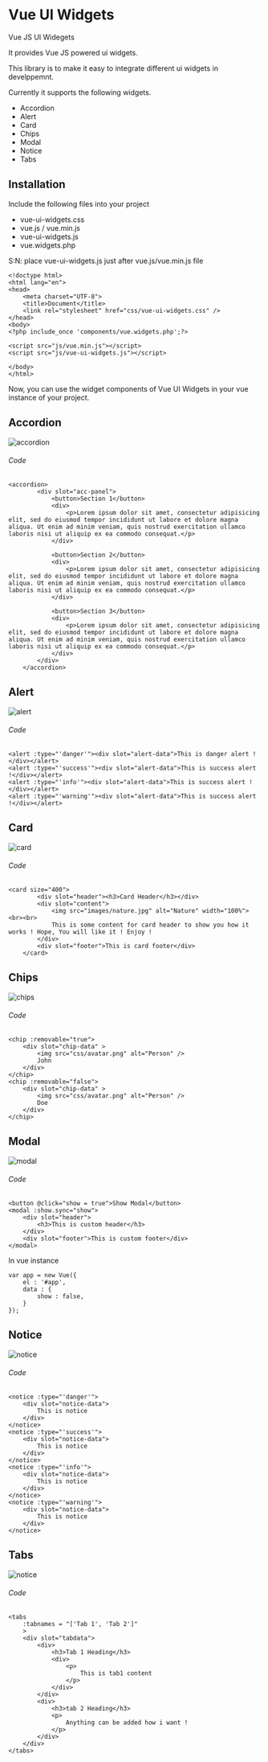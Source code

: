 # Vue UI Widgets
Vue JS UI Widegets

It provides Vue JS powered ui widgets.

This library is to make it easy to integrate different ui widgets in develppemnt.

Currently it supports the following widgets.

* Accordion
* Alert
* Card
* Chips
* Modal
* Notice
* Tabs

## Installation

Include the following files into your project

* vue-ui-widgets.css
* vue.js / vue.min.js
* vue-ui-widgets.js
* vue.widgets.php

S:N: place vue-ui-widgets.js just after vue.js/vue.min.js file 

````
<!doctype html>
<html lang="en">
<head>
    <meta charset="UTF-8">
    <title>Document</title>
    <link rel="stylesheet" href="css/vue-ui-widgets.css" />
</head>
<body>
<?php include_once 'components/vue.widgets.php';?>

<script src="js/vue.min.js"></script>
<script src="js/vue-ui-widgets.js"></script>

</body>
</html>

````


Now, you can use the widget components of Vue UI Widgets in your vue instance of your project.

## Accordion

![accordion](http://mithublue.github.io/images/vue-ui-widgets/accordion.png)

###### Code

```
<accordion>
        <div slot="acc-panel">
            <button>Section 1</button>
            <div>
                <p>Lorem ipsum dolor sit amet, consectetur adipisicing elit, sed do eiusmod tempor incididunt ut labore et dolore magna aliqua. Ut enim ad minim veniam, quis nostrud exercitation ullamco laboris nisi ut aliquip ex ea commodo consequat.</p>
            </div>

            <button>Section 2</button>
            <div>
                <p>Lorem ipsum dolor sit amet, consectetur adipisicing elit, sed do eiusmod tempor incididunt ut labore et dolore magna aliqua. Ut enim ad minim veniam, quis nostrud exercitation ullamco laboris nisi ut aliquip ex ea commodo consequat.</p>
            </div>

            <button>Section 3</button>
            <div>
                <p>Lorem ipsum dolor sit amet, consectetur adipisicing elit, sed do eiusmod tempor incididunt ut labore et dolore magna aliqua. Ut enim ad minim veniam, quis nostrud exercitation ullamco laboris nisi ut aliquip ex ea commodo consequat.</p>
            </div>
        </div>
    </accordion>
```

## Alert

![alert](http://mithublue.github.io/images/vue-ui-widgets/alert.png)

###### Code
```
<alert :type="'danger'"><div slot="alert-data">This is danger alert !</div></alert>
<alert :type="'success'"><div slot="alert-data">This is success alert !</div></alert>
<alert :type="'info'"><div slot="alert-data">This is success alert !</div></alert>
<alert :type="'warning'"><div slot="alert-data">This is success alert !</div></alert>
```

## Card

![card](http://mithublue.github.io/images/vue-ui-widgets/card.png)

###### Code
```
<card size="400">
        <div slot="header"><h3>Card Header</h3></div>
        <div slot="content">
            <img src="images/nature.jpg" alt="Nature" width="100%"><br><br>
            This is some content for card header to show you how it works ! Hope, You will like it ! Enjoy !
        </div>
        <div slot="footer">This is card footer</div>
    </card>
```

## Chips

![chips](http://mithublue.github.io/images/vue-ui-widgets/chip.png)

###### Code

```
<chip :removable="true">
    <div slot="chip-data" >
        <img src="css/avatar.png" alt="Person" />
        John
    </div>
</chip>
<chip :removable="false">
    <div slot="chip-data" >
        <img src="css/avatar.png" alt="Person" />
        Doe
    </div>
</chip>
```

## Modal

![modal](http://mithublue.github.io/images/vue-ui-widgets/modal.png)

###### Code

```
<button @click="show = true">Show Modal</button>
<modal :show.sync="show">
    <div slot="header">
        <h3>This is custom header</h3>
    </div>
    <div slot="footer">This is custom footer</div>
</modal>
```

In vue instance

```
var app = new Vue({
    el : '#app',
    data : {
        show : false,
    }
});
```

## Notice

![notice](http://mithublue.github.io/images/vue-ui-widgets/notice.png)

###### Code

```
<notice :type="'danger'">
    <div slot="notice-data">
        This is notice
    </div>
</notice>
<notice :type="'success'">
    <div slot="notice-data">
        This is notice
    </div>
</notice>
<notice :type="'info'">
    <div slot="notice-data">
        This is notice
    </div>
</notice>
<notice :type="'warning'">
    <div slot="notice-data">
        This is notice
    </div>
</notice>
```

## Tabs

![notice](http://mithublue.github.io/images/vue-ui-widgets/notice.png)

###### Code
```
<tabs
    :tabnames = "['Tab 1', 'Tab 2']"
    >
    <div slot="tabdata">
        <div>
            <h3>Tab 1 Heading</h3>
            <div>
                <p>
                    This is tab1 content
                </p>
            </div>
        </div>
        <div>
            <h3>tab 2 Heading</h3>
            <p>
                Anything can be added how i want !
            </p>
        </div>
    </div>
</tabs>
```
